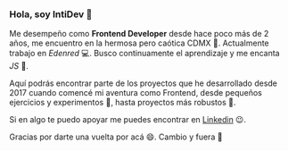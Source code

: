 ### Hola, soy IntiDev  🖖

<!--
**IntiDev/IntiDev** is a ✨ _special_ ✨ repository because its `README.md` (this file) appears on your GitHub profile. -->

Me desempeño como **Frontend Developer** desde hace poco más de 2 años, me encuentro en la hermosa pero caótica CDMX 🏢. Actualmente trabajo en *Edenred* :computer:. Busco continuamente el aprendizaje y me encanta *JS* :yellow_heart:.

Aquí podrás encontrar parte de los proyectos que he desarrollado desde 2017 cuando comencé mi aventura como Frontend, desde pequeños ejercicios y experimentos  :microscope:, hasta proyectos más robustos 🤖. 

Si en algo te puedo apoyar me puedes encontrar en [Linkedin](https://www.linkedin.com/in/intidev/) :wink:.

Gracias por darte una vuelta por acá  :smile:. Cambio y fuera  :rocket:
